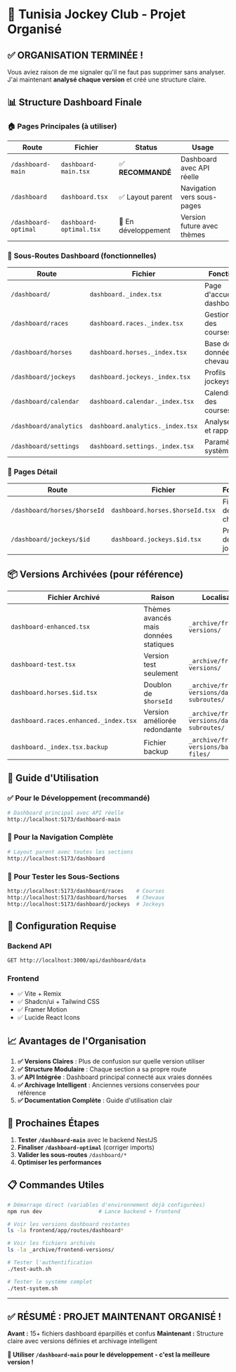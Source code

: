 # 🎯 Tunisia Jockey Club - Projet Organisé

## ✅ ORGANISATION TERMINÉE !

Vous aviez raison de me signaler qu'il ne faut pas supprimer sans analyser. J'ai maintenant **analysé chaque version** et créé une structure claire.

## 📊 Structure Dashboard Finale

### 🏠 **Pages Principales** (à utiliser)

| Route | Fichier | Status | Usage |
|-------|---------|--------|-------|
| `/dashboard-main` | `dashboard-main.tsx` | ✅ **RECOMMANDÉ** | Dashboard avec API réelle |
| `/dashboard` | `dashboard.tsx` | ✅ Layout parent | Navigation vers sous-pages |
| `/dashboard-optimal` | `dashboard-optimal.tsx` | 🔧 En développement | Version future avec thèmes |

### 📂 **Sous-Routes Dashboard** (fonctionnelles)

| Route | Fichier | Fonction |
|-------|---------|----------|
| `/dashboard/` | `dashboard._index.tsx` | Page d'accueil dashboard |
| `/dashboard/races` | `dashboard.races._index.tsx` | Gestion des courses |
| `/dashboard/horses` | `dashboard.horses._index.tsx` | Base de données chevaux |
| `/dashboard/jockeys` | `dashboard.jockeys._index.tsx` | Profils jockeys |
| `/dashboard/calendar` | `dashboard.calendar._index.tsx` | Calendrier des courses |
| `/dashboard/analytics` | `dashboard.analytics._index.tsx` | Analyses et rapports |
| `/dashboard/settings` | `dashboard.settings._index.tsx` | Paramètres système |

### 🔗 **Pages Détail**

| Route | Fichier | Fonction |
|-------|---------|----------|
| `/dashboard/horses/$horseId` | `dashboard.horses.$horseId.tsx` | Fiche détaillée cheval |
| `/dashboard/jockeys/$id` | `dashboard.jockeys.$id.tsx` | Profil détaillé jockey |

## 📦 Versions Archivées (pour référence)

| Fichier Archivé | Raison | Localisation |
|------------------|--------|--------------|
| `dashboard-enhanced.tsx` | Thèmes avancés mais données statiques | `_archive/frontend-versions/` |
| `dashboard-test.tsx` | Version test seulement | `_archive/frontend-versions/` |
| `dashboard.horses.$id.tsx` | Doublon de `$horseId` | `_archive/frontend-versions/dashboard-subroutes/` |
| `dashboard.races.enhanced._index.tsx` | Version améliorée redondante | `_archive/frontend-versions/dashboard-subroutes/` |
| `dashboard._index.tsx.backup` | Fichier backup | `_archive/frontend-versions/backup-files/` |

## 🎯 Guide d'Utilisation

### ✅ **Pour le Développement** (recommandé)
```bash
# Dashboard principal avec API réelle
http://localhost:5173/dashboard-main
```

### 📂 **Pour la Navigation Complète**
```bash
# Layout parent avec toutes les sections
http://localhost:5173/dashboard
```

### 🧪 **Pour Tester les Sous-Sections**
```bash
http://localhost:5173/dashboard/races    # Courses
http://localhost:5173/dashboard/horses   # Chevaux  
http://localhost:5173/dashboard/jockeys  # Jockeys
```

## 🔧 Configuration Requise

### Backend API
```bash
GET http://localhost:3000/api/dashboard/data
```

### Frontend
- ✅ Vite + Remix
- ✅ Shadcn/ui + Tailwind CSS
- ✅ Framer Motion
- ✅ Lucide React Icons

## 📈 Avantages de l'Organisation

1. **✅ Versions Claires** : Plus de confusion sur quelle version utiliser
2. **✅ Structure Modulaire** : Chaque section a sa propre route
3. **✅ API Intégrée** : Dashboard principal connecté aux vraies données
4. **✅ Archivage Intelligent** : Anciennes versions conservées pour référence
5. **✅ Documentation Complète** : Guide d'utilisation clair

## 🚀 Prochaines Étapes

1. **Tester `/dashboard-main`** avec le backend NestJS
2. **Finaliser `/dashboard-optimal`** (corriger imports)  
3. **Valider les sous-routes** `/dashboard/*`
4. **Optimiser les performances**

## 📋 Commandes Utiles

```bash
# Démarrage direct (variables d'environnement déjà configurées)
npm run dev                  # Lance backend + frontend

# Voir les versions dashboard restantes
ls -la frontend/app/routes/dashboard*

# Voir les fichiers archivés
ls -la _archive/frontend-versions/

# Tester l'authentification
./test-auth.sh

# Tester le système complet
./test-system.sh
```

---

## ✅ **RÉSUMÉ : PROJET MAINTENANT ORGANISÉ !**

**Avant :** 15+ fichiers dashboard éparpillés et confus
**Maintenant :** Structure claire avec versions définies et archivage intelligent

**👑 Utiliser `/dashboard-main` pour le développement - c'est la meilleure version !**
